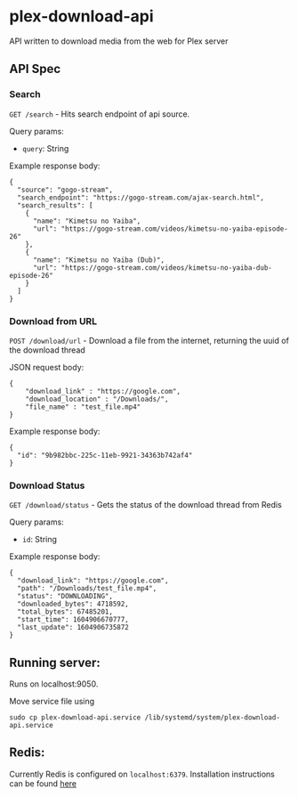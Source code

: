 # plex-download-api
API written to download media from the web for Plex server

## API Spec
### Search
`GET /search` - Hits search endpoint of api source.

Query params:
- `query`: String

Example response body:
```
{
  "source": "gogo-stream",
  "search_endpoint": "https://gogo-stream.com/ajax-search.html",
  "search_results": [
    {
      "name": "Kimetsu no Yaiba",
      "url": "https://gogo-stream.com/videos/kimetsu-no-yaiba-episode-26"
    },
    {
      "name": "Kimetsu no Yaiba (Dub)",
      "url": "https://gogo-stream.com/videos/kimetsu-no-yaiba-dub-episode-26"
    }
  ]
}
```

### Download from URL
`POST /download/url` - Download a file from the internet, returning the uuid of the download thread

JSON request body:
```
{
	"download_link" : "https://google.com",
	"download_location" : "/Downloads/",
	"file_name" : "test_file.mp4"
}
```

Example response body:
```
{
  "id": "9b982bbc-225c-11eb-9921-34363b742af4"
}
```

### Download Status
`GET /download/status` - Gets the status of the download thread from Redis

Query params:
- `id`: String

Example response body:
```
{
  "download_link": "https://google.com",
  "path": "/Downloads/test_file.mp4",
  "status": "DOWNLOADING",
  "downloaded_bytes": 4718592,
  "total_bytes": 67485201,
  "start_time": 1604906670777,
  "last_update": 1604906735872
}
```


## Running server:
Runs on localhost:9050.

Move service file using
```
sudo cp plex-download-api.service /lib/systemd/system/plex-download-api.service
```

## Redis:
Currently Redis is configured on `localhost:6379`. Installation instructions can be found [here](https://redis.io/topics/quickstart)
